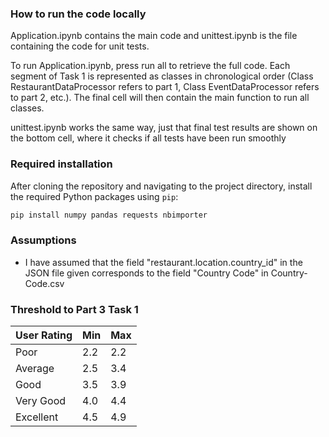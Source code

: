 ### How to run the code locally
Application.ipynb contains the main code and unittest.ipynb is the file containing the code for unit tests.<br />

To run Application.ipynb, press run all to retrieve the full code. Each segment of Task 1 is represented as classes in chronological order (Class RestaurantDataProcessor refers to part 1, Class EventDataProcessor refers to part 2, etc.). The final cell will then contain the main function to run all classes.

unittest.ipynb works the same way, just that final test results are shown on the bottom cell, where it checks if all tests have been run smoothly

### Required installation
After cloning the repository and navigating to the project directory, install the required Python packages using `pip`:

```bash
pip install numpy pandas requests nbimporter
```
### Assumptions
- I have assumed that the field "restaurant.location.country_id" in the JSON file given corresponds to the field "Country Code" in Country-Code.csv

### Threshold to Part 3 Task 1
| User Rating  | Min | Max |
|--------------|-----|-----|
| Poor         | 2.2 | 2.2 |
| Average      | 2.5 | 3.4 |
| Good         | 3.5 | 3.9 |
| Very Good    | 4.0 | 4.4 |
| Excellent    | 4.5 | 4.9 |

